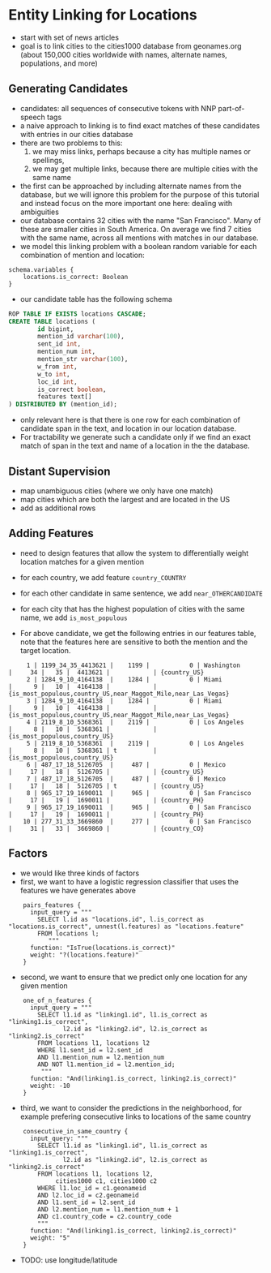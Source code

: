 # Entity Linking for Locations

* start with set of news articles
* goal is to link cities to the cities1000 database from geonames.org
  (about 150,000 cities worldwide with names, alternate names, populations, and more)

## Generating Candidates

* candidates: all sequences of consecutive tokens with NNP part-of-speech tags
* a naive approach to linking is to find exact matches of these candidates
  with entries in our cities database
* there are two problems to this:
  1. we may miss links, perhaps because a city has multiple names or spellings,
  2. we may get multiple links, because there are multiple cities with the same name
* the first can be approached by including alternate names from the database, but
  we will ignore this problem for the purpose of this tutorial and instead focus
  on the more important one here: dealing with ambiguities
* our database contains 32 cities with the name "San Francisco". Many of these are smaller
  cities in South America. On average we find 7 cities with the same name, across all
  mentions with matches in our database.
* we model this linking problem with a boolean random variable for each combination of mention and location:

```
schema.variables {
    locations.is_correct: Boolean
}
```

* our candidate table has the following schema

```sql
ROP TABLE IF EXISTS locations CASCADE;
CREATE TABLE locations (
        id bigint,
        mention_id varchar(100),
        sent_id int,
        mention_num int,
        mention_str varchar(100),
        w_from int,
        w_to int,
        loc_id int,
        is_correct boolean,
        features text[]
) DISTRIBUTED BY (mention_id);
```

* only relevant here is that there is one row for each combination of candidate span in the text,
  and location in our location database. 
* For tractability we generate such a candidate only if we find an exact match of span in the text and name of a location in the the database.

## Distant Supervision

* map unambiguous cities (where we only have one match)
* map cities which are both the largest and are located in the US
* add as additional rows

## Adding Features

* need to design features that allow the system to differentially weight location matches for a given mention
* for each country, we add feature `country_COUNTRY` 
* for each other candidate in same sentence, we add `near_OTHERCANDIDATE`
* for each city that has the highest population of cities with the same name, we add `is_most_populous`

* For above candidate, we get the following entries in our features table, note that the features here are sensitive to both the mention and the target location.

```
     1 | 1199_34_35_4413621 |    1199 |           0 | Washington       |     34 |   35 |  4413621 |            | {country_US}
     2 | 1284_9_10_4164138  |    1284 |           0 | Miami            |      9 |   10 |  4164138 |            | {is_most_populous,country_US,near_Maggot_Mile,near_Las_Vegas}
     3 | 1284_9_10_4164138  |    1284 |           0 | Miami            |      9 |   10 |  4164138 |            | {is_most_populous,country_US,near_Maggot_Mile,near_Las_Vegas}
     4 | 2119_8_10_5368361  |    2119 |           0 | Los Angeles      |      8 |   10 |  5368361 |            | {is_most_populous,country_US}
     5 | 2119_8_10_5368361  |    2119 |           0 | Los Angeles      |      8 |   10 |  5368361 | t          | {is_most_populous,country_US}
     6 | 487_17_18_5126705  |     487 |           0 | Mexico           |     17 |   18 |  5126705 |            | {country_US}
     7 | 487_17_18_5126705  |     487 |           0 | Mexico           |     17 |   18 |  5126705 | t          | {country_US}
     8 | 965_17_19_1690011  |     965 |           0 | San Francisco    |     17 |   19 |  1690011 |            | {country_PH}
     9 | 965_17_19_1690011  |     965 |           0 | San Francisco    |     17 |   19 |  1690011 |            | {country_PH}
    10 | 277_31_33_3669860  |     277 |           0 | San Francisco    |     31 |   33 |  3669860 |            | {country_CO}
```

## Factors

* we would like three kinds of factors
* first, we want to have a logistic regression classifier that uses the features we have generates above

```
    pairs_features {
      input_query = """
        SELECT l.id as "locations.id", l.is_correct as "locations.is_correct", unnest(l.features) as "locations.feature"
        FROM locations l;
           """
      function: "IsTrue(locations.is_correct)"
      weight: "?(locations.feature)"
    }
```
* second, we want to ensure that we predict only one location for any given mention 
```
    one_of_n_features {
      input_query = """
        SELECT l1.id as "linking1.id", l1.is_correct as "linking1.is_correct",
               l2.id as "linking2.id", l2.is_correct as "linking2.is_correct"
        FROM locations l1, locations l2
        WHERE l1.sent_id = l2.sent_id
        AND l1.mention_num = l2.mention_num
        AND NOT l1.mention_id = l2.mention_id;
         """
      function: "And(linking1.is_correct, linking2.is_correct)"
      weight: -10
    }
```

* third, we want to consider the predictions in the neighborhood, for example prefering consecutive links to locations of the same country
```
    consecutive_in_same_country {
      input_query: """
        SELECT l1.id as "linking1.id", l1.is_correct as "linking1.is_correct",
               l2.id as "linking2.id", l2.is_correct as "linking2.is_correct"
        FROM locations l1, locations l2,
             cities1000 c1, cities1000 c2
        WHERE l1.loc_id = c1.geonameid
        AND l2.loc_id = c2.geonameid
        AND l1.sent_id = l2.sent_id
        AND l2.mention_num = l1.mention_num + 1
        AND c1.country_code = c2.country_code
        """
      function: "And(linking1.is_correct, linking2.is_correct)"
      weight: "5"
    }
```
 * TODO: use longitude/latitude
